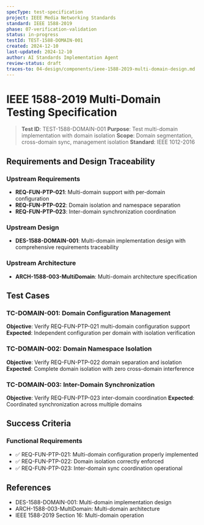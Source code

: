 ```yaml
---
specType: test-specification
project: IEEE Media Networking Standards
standard: IEEE 1588-2019
phase: 07-verification-validation
status: in-progress
testId: TEST-1588-DOMAIN-001
created: 2024-12-10
last-updated: 2024-12-10
author: AI Standards Implementation Agent
review-status: draft
traces-to: 04-design/components/ieee-1588-2019-multi-domain-design.md
---
```


# IEEE 1588-2019 Multi-Domain Testing Specification

> **Test ID**: TEST-1588-DOMAIN-001
> **Purpose**: Test multi-domain implementation with domain isolation
> **Scope**: Domain segmentation, cross-domain sync, management isolation
> **Standard**: IEEE 1012-2016

## Requirements and Design Traceability

### Upstream Requirements
- **REQ-FUN-PTP-021**: Multi-domain support with per-domain configuration
- **REQ-FUN-PTP-022**: Domain isolation and namespace separation
- **REQ-FUN-PTP-023**: Inter-domain synchronization coordination

### Upstream Design
- **DES-1588-DOMAIN-001**: Multi-domain implementation design with comprehensive requirements traceability

### Upstream Architecture
- **ARCH-1588-003-MultiDomain**: Multi-domain architecture specification

## Test Cases

### TC-DOMAIN-001: Domain Configuration Management
**Objective**: Verify REQ-FUN-PTP-021 multi-domain configuration support
**Expected**: Independent configuration per domain with isolation verification

### TC-DOMAIN-002: Domain Namespace Isolation
**Objective**: Verify REQ-FUN-PTP-022 domain separation and isolation
**Expected**: Complete domain isolation with zero cross-domain interference

### TC-DOMAIN-003: Inter-Domain Synchronization
**Objective**: Verify REQ-FUN-PTP-023 inter-domain coordination
**Expected**: Coordinated synchronization across multiple domains

## Success Criteria

### Functional Requirements
- ✅ REQ-FUN-PTP-021: Multi-domain configuration properly implemented
- ✅ REQ-FUN-PTP-022: Domain isolation correctly enforced
- ✅ REQ-FUN-PTP-023: Inter-domain sync coordination operational

## References

- DES-1588-DOMAIN-001: Multi-domain implementation design
- ARCH-1588-003-MultiDomain: Multi-domain architecture
- IEEE 1588-2019 Section 16: Multi-domain operation
